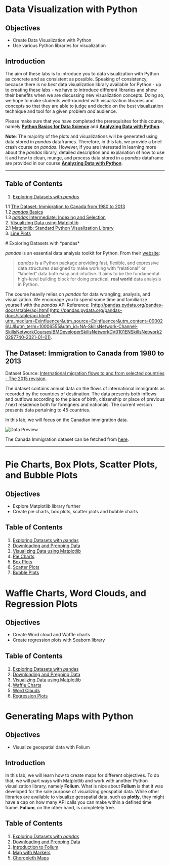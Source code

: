 # Data Visualization with Python

## Objectives

*   Create Data Visualization with Python
*   Use various Python libraries for visualization

## Introduction

The aim of these labs is to introduce you to data visualization with Python as concrete and as consistent as possible.
Speaking of consistency, because there is no *best* data visualization library available for Python - up to creating these labs - we have to introduce different libraries and show their benefits when we are discussing new visualization concepts. Doing so, we hope to make students well-rounded with visualization libraries and concepts so that they are able to judge and decide on the best visualization technique and tool for a given problem *and* audience.

Please make sure that you have completed the prerequisites for this course, namely [**Python Basics for Data Science**](https://www.edx.org/course/python-basics-for-data-science-2?utm_medium=Exinfluencer&utm_source=Exinfluencer&utm_content=000026UJ&utm_term=10006555&utm_id=NA-SkillsNetwork-Channel-SkillsNetworkCoursesIBMDeveloperSkillsNetworkDV0101ENSkillsNetwork20297740-2021-01-01) and [**Analyzing Data with Python**](https://www.edx.org/course/data-analysis-with-python?utm_medium=Exinfluencer&utm_source=Exinfluencer&utm_content=000026UJ&utm_term=10006555&utm_id=NA-SkillsNetwork-Channel-SkillsNetworkCoursesIBMDeveloperSkillsNetworkDV0101ENSkillsNetwork20297740-2021-01-01).

**Note**: The majority of the plots and visualizations will be generated using data stored in *pandas* dataframes. Therefore, in this lab, we provide a brief crash course on *pandas*. However, if you are interested in learning more about the *pandas* library, detailed description and explanation of how to use it and how to clean, munge, and process data stored in a *pandas* dataframe are provided in our course [**Analyzing Data with Python**](https://www.edx.org/course/data-analysis-with-python?utm_medium=Exinfluencer&utm_source=Exinfluencer&utm_content=000026UJ&utm_term=10006555&utm_id=NA-SkillsNetwork-Channel-SkillsNetworkCoursesIBMDeveloperSkillsNetworkDV0101ENSkillsNetwork20297740-2021-01-01).

***
## Table of Contents

<div class="alert alert-block alert-info" style="margin-top: 20px">

1.  [Exploring Datasets with *pandas*](#0)<br>

1.1 [The Dataset: Immigration to Canada from 1980 to 2013](#2)<br>
1.2 [*pandas* Basics](#4) <br>
1.3 [*pandas* Intermediate: Indexing and Selection](#6) <br>
2\. [Visualizing Data using Matplotlib](#8) <br>
2.1 [Matplotlib: Standard Python Visualization Library](#10) <br>
3\. [Line Plots](#12)

</div>
# Exploring Datasets with *pandas* <a id="0"></a>

*pandas* is an essential data analysis toolkit for Python. From their [website](http://pandas.pydata.org/?utm_medium=Exinfluencer&utm_source=Exinfluencer&utm_content=000026UJ&utm_term=10006555&utm_id=NA-SkillsNetwork-Channel-SkillsNetworkCoursesIBMDeveloperSkillsNetworkDV0101ENSkillsNetwork20297740-2021-01-01):

> *pandas* is a Python package providing fast, flexible, and expressive data structures designed to make working with “relational” or “labeled” data both easy and intuitive. It aims to be the fundamental high-level building block for doing practical, **real world** data analysis in Python.

The course heavily relies on *pandas* for data wrangling, analysis, and visualization. We encourage you to spend some time and familiarize yourself with the *pandas* API Reference: [http://pandas.pydata.org/pandas-docs/stable/api.html](http://pandas.pydata.org/pandas-docs/stable/api.html?utm_medium=Exinfluencer&utm_source=Exinfluencer&utm_content=000026UJ&utm_term=10006555&utm_id=NA-SkillsNetwork-Channel-SkillsNetworkCoursesIBMDeveloperSkillsNetworkDV0101ENSkillsNetwork20297740-2021-01-01).

## The Dataset: Immigration to Canada from 1980 to 2013 <a id="2"></a>
Dataset Source: [International migration flows to and from selected countries - The 2015 revision](http://www.un.org/en/development/desa/population/migration/data/empirical2/migrationflows.shtml?utm_medium=Exinfluencer&utm_source=Exinfluencer&utm_content=000026UJ&utm_term=10006555&utm_id=NA-SkillsNetwork-Channel-SkillsNetworkCoursesIBMDeveloperSkillsNetworkDV0101ENSkillsNetwork20297740-2021-01-01).

The dataset contains annual data on the flows of international immigrants as recorded by the countries of destination. The data presents both inflows and outflows according to the place of birth, citizenship or place of previous / next residence both for foreigners and nationals. The current version presents data pertaining to 45 countries.

In this lab, we will focus on the Canadian immigration data.

![Data Preview](https://cf-courses-data.s3.us.cloud-object-storage.appdomain.cloud/IBMDeveloperSkillsNetwork-DV0101EN-SkillsNetwork/labs/Module%201/images/DataSnapshot.png)

The Canada Immigration dataset can be fetched from <a href="https://cf-courses-data.s3.us.cloud-object-storage.appdomain.cloud/IBMDeveloperSkillsNetwork-DV0101EN-SkillsNetwork/Data%20Files/Canada.xlsx?utm_medium=Exinfluencer&utm_source=Exinfluencer&utm_content=000026UJ&utm_term=10006555&utm_id=NA-SkillsNetwork-Channel-SkillsNetworkCoursesIBMDeveloperSkillsNetworkDV0101ENSkillsNetwork20297740-2021-01-01">here</a>.

***

# Pie Charts, Box Plots, Scatter Plots, and Bubble Plots

## Objectives

*   Explore Matplotlib library further
*   Create pie charts, box plots, scatter plots and bubble charts

## Table of Contents

<div class="alert alert-block alert-info" style="margin-top: 20px">

1.  [Exploring Datasets with *p*andas](#0)<br>
2.  [Downloading and Prepping Data](#2)<br>
3.  [Visualizing Data using Matplotlib](#4) <br>
4.  [Pie Charts](#6) <br>
5.  [Box Plots](#8) <br>
6.  [Scatter Plots](#10) <br>
7.  [Bubble Plots](#12) <br>

</div>

# Waffle Charts, Word Clouds, and Regression Plots

## Objectives
*   Create Word cloud and Waffle charts
*   Create regression plots with Seaborn library

## Table of Contents
<div class="alert alert-block alert-info" style="margin-top: 20px">

1.  [Exploring Datasets with *p*andas](#0)<br>
2.  [Downloading and Prepping Data](#2)<br>
3.  [Visualizing Data using Matplotlib](#4) <br>
4.  [Waffle Charts](#6) <br>
5.  [Word Clouds](#8) <br>
6.  [Regression Plots](#10) <br>

</div>

# Generating Maps with Python

## Objectives
*   Visualize geospatial data with Folium

## Introduction

In this lab, we will learn how to create maps for different objectives. To do that, we will part ways with Matplotlib and work with another Python visualization library, namely **Folium**. What is nice about **Folium** is that it was developed for the sole purpose of visualizing geospatial data. While other libraries are available to visualize geospatial data, such as **plotly**, they might have a cap on how many API calls you can make within a defined time frame. **Folium**, on the other hand, is completely free.

## Table of Contents

<div class="alert alert-block alert-info" style="margin-top: 20px">

1.  [Exploring Datasets with *pandas*](#0)<br>
2.  [Downloading and Prepping Data](#2)<br>
3.  [Introduction to Folium](#4) <br>
4.  [Map with Markers](#6) <br>
5.  [Choropleth Maps](#8) <br>

</div>
